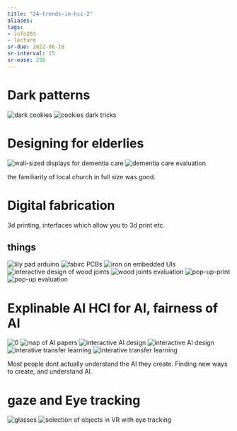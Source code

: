 ```yaml
---
title: "24-trends-in-hci-2"
aliases: 
tags: 
- info203
- lecture
sr-due: 2022-06-18
sr-interval: 15
sr-ease: 250
---
```



# Dark patterns
![dark cookies](https://i.imgur.com/VNpC265.png)
![cookies dark tricks](https://i.imgur.com/c9cuzVO.png)

# Designing for elderlies
![wall-sized displays for dementia care](https://i.imgur.com/QHnOJJm.png)
![dementia care evaluation](https://i.imgur.com/7hcLDmb.png)

the familiarity of local church in full size was good. 

# Digital fabrication
3d printing, interfaces which allow you to 3d print etc.

##  things
![lily pad arduino](https://i.imgur.com/IY8sc08.png)
![fabirc PCBs](https://i.imgur.com/kJ1ONYW.png)
![iron on embedded UIs](https://i.imgur.com/XjsHnn8.png)
![interactive design of wood joints](https://i.imgur.com/WoIjHJ3.png)
![wood joints evaluation](https://i.imgur.com/ZhMz1iB.png)
![pop-up-print](https://i.imgur.com/EKWT2Q5.png)
![pop-up evaluation](https://i.imgur.com/PwYWx4c.png)

# Explinable AI HCI for AI, fairness of AI
![0](https://i.imgur.com/SZyxfay.png)
![map of AI papers](https://i.imgur.com/QtXnmWM.png)
![interactive AI design](https://i.imgur.com/YRdtUZQ.png)
![interactive AI design](https://i.imgur.com/c2qIUoa.png)
![interative transfer learning](https://i.imgur.com/G6XwmPg.png)
![interative transfer learning](https://i.imgur.com/tz9wVa7.png)

Most people dont actually understand the AI they create. Finding new ways to create, and understand AI.

# gaze and Eye tracking
![glasses](https://i.imgur.com/JDTAsSz.png)
![selection of objects in VR with eye tracking](https://i.imgur.com/x3Pa2Vn.png)
